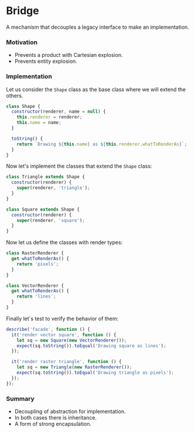 # Bridge

A mechanism that decouples a legacy interface to make an implementation.

### Motivation

- Prevents a product with Cartesian explosion.
- Prevents entity explosion.

### Implementation

Let us consider the `Shape` class as the base class where we will extend the others.

```javascript
class Shape {
  constructor(renderer, name = null) {
    this.renderer = renderer;
    this.name = name;
  }

  toString() {
    return `Drawing ${this.name} as ${this.renderer.whatToRenderAs}`;
  }
}
```

Now let's implement the classes that extend the `Shape` class:

```javascript
class Triangle extends Shape {
  constructor(renderer) {
    super(renderer, 'triangle');
  }
}

class Square extends Shape {
  constructor(renderer) {
    super(renderer, 'square');
  }
}
```

Now let us define the classes with render types:

```javascript
class RasterRenderer {
  get whatToRenderAs() {
    return 'pixels';
  }
}

class VectorRenderer {
  get whatToRenderAs() {
    return 'lines';
  }
}
```

Finally let`s test to verify the behavior of them:

```javascript
describe('facade', function () {
  it('render vector square', function () {
    let sq = new Square(new VectorRenderer());
    expect(sq.toString()).toEqual('Drawing square as lines');
  });

  it('render raster triangle', function () {
    let sq = new Triangle(new RasterRenderer());
    expect(sq.toString()).toEqual('Drawing triangle as pixels');
  });
});
```

### Summary

- Decoupling of abstraction for implementation.
- In both cases there is inheritance.
- A form of strong encapsulation.
